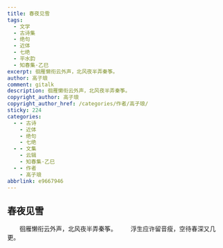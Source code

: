 ```yaml
---
title: 春夜见雪
tags:
  - 文学
  - 古诗集
  - 绝句
  - 近体
  - 七绝
  - 平水韵
  - 知春集·乙巳
excerpt: 徊雁懒衔云外声，北风夜半弄秦筝。
author: 高子琅
comment: gitalk
description: 徊雁懒衔云外声，北风夜半弄秦筝。
copyright_author: 高子琅
copyright_author_href: /categories/作者/高子琅/
sticky: 224
categories:
  - - 古诗
    - 近体
    - 绝句
    - 七绝
  - - 文集
    - 云辑
    - 知春集·乙巳
  - - 作者
    - 高子琅
abbrlink: e9667946
---
```

## 春夜见雪
&emsp;&emsp;徊雁懒衔云外声，北风夜半弄秦筝。
&emsp;&emsp;浮生应许留音瘦，空待春深又几更。